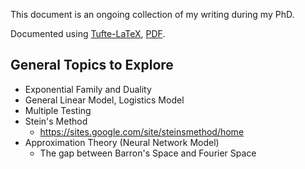 This document is an ongoing collection of my writing during my PhD.

Documented using [Tufte-LaTeX](https://github.com/Tufte-LaTeX/tufte-latex),
[PDF](https://raw.githack.com/wyq977/phd-notes/main/main.pdf).

## General Topics to Explore

* Exponential Family and Duality
* General Linear Model, Logistics Model
* Multiple Testing
* Stein's Method
    * https://sites.google.com/site/steinsmethod/home
* Approximation Theory (Neural Network Model) 
    * The gap between Barron's Space and Fourier Space